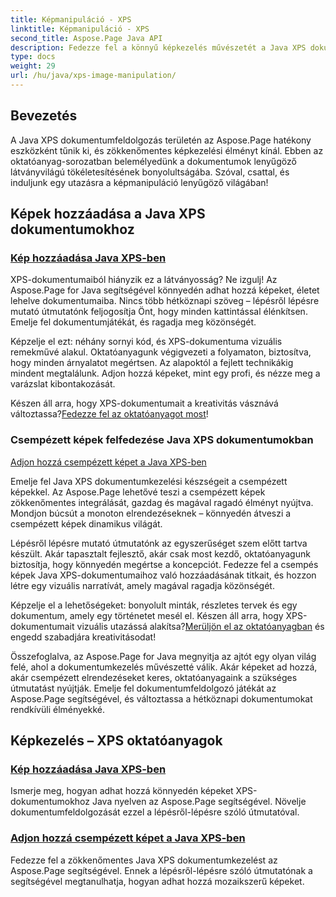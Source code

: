 ```yaml
---
title: Képmanipuláció - XPS
linktitle: Képmanipuláció - XPS
second_title: Aspose.Page Java API
description: Fedezze fel a könnyű képkezelés művészetét a Java XPS dokumentumokban az Aspose.Page segítségével. Tanuljon meg képeket zökkenőmentesen hozzáadni és mozaikozni a jobb dokumentumfeldolgozás érdekében.
type: docs
weight: 29
url: /hu/java/xps-image-manipulation/
---
```


## Bevezetés

A Java XPS dokumentumfeldolgozás területén az Aspose.Page hatékony eszközként tűnik ki, és zökkenőmentes képkezelési élményt kínál. Ebben az oktatóanyag-sorozatban belemélyedünk a dokumentumok lenyűgöző látványvilágú tökéletesítésének bonyolultságába. Szóval, csattal, és induljunk egy utazásra a képmanipuláció lenyűgöző világában!

## Képek hozzáadása a Java XPS dokumentumokhoz
### [Kép hozzáadása Java XPS-ben](./add-image/)

XPS-dokumentumaiból hiányzik ez a látványosság? Ne izgulj! Az Aspose.Page for Java segítségével könnyedén adhat hozzá képeket, életet lehelve dokumentumaiba. Nincs több hétköznapi szöveg – lépésről lépésre mutató útmutatónk feljogosítja Önt, hogy minden kattintással élénkítsen. Emelje fel dokumentumjátékát, és ragadja meg közönségét.

Képzelje el ezt: néhány sornyi kód, és XPS-dokumentuma vizuális remekművé alakul. Oktatóanyagunk végigvezeti a folyamaton, biztosítva, hogy minden árnyalatot megértsen. Az alapoktól a fejlett technikákig mindent megtalálunk. Adjon hozzá képeket, mint egy profi, és nézze meg a varázslat kibontakozását.

 Készen áll arra, hogy XPS-dokumentumait a kreativitás vásznává változtassa?[Fedezze fel az oktatóanyagot most](./add-image/)!

### Csempézett képek felfedezése Java XPS dokumentumokban
[Adjon hozzá csempézett képet a Java XPS-ben](./add-tiled-image/)

Emelje fel Java XPS dokumentumkezelési készségeit a csempézett képekkel. Az Aspose.Page lehetővé teszi a csempézett képek zökkenőmentes integrálását, gazdag és magával ragadó élményt nyújtva. Mondjon búcsút a monoton elrendezéseknek – könnyedén átveszi a csempézett képek dinamikus világát.

Lépésről lépésre mutató útmutatónk az egyszerűséget szem előtt tartva készült. Akár tapasztalt fejlesztő, akár csak most kezdő, oktatóanyagunk biztosítja, hogy könnyedén megértse a koncepciót. Fedezze fel a csempés képek Java XPS-dokumentumaihoz való hozzáadásának titkait, és hozzon létre egy vizuális narratívát, amely magával ragadja közönségét.

 Képzelje el a lehetőségeket: bonyolult minták, részletes tervek és egy dokumentum, amely egy történetet mesél el. Készen áll arra, hogy XPS-dokumentumait vizuális utazássá alakítsa?[Merüljön el az oktatóanyagban](./add-tiled-image/) és engedd szabadjára kreativitásodat!

Összefoglalva, az Aspose.Page for Java megnyitja az ajtót egy olyan világ felé, ahol a dokumentumkezelés művészetté válik. Akár képeket ad hozzá, akár csempézett elrendezéseket keres, oktatóanyagaink a szükséges útmutatást nyújtják. Emelje fel dokumentumfeldolgozó játékát az Aspose.Page segítségével, és változtassa a hétköznapi dokumentumokat rendkívüli élményekké.
## Képkezelés – XPS oktatóanyagok
### [Kép hozzáadása Java XPS-ben](./add-image/)
Ismerje meg, hogyan adhat hozzá könnyedén képeket XPS-dokumentumokhoz Java nyelven az Aspose.Page segítségével. Növelje dokumentumfeldolgozását ezzel a lépésről-lépésre szóló útmutatóval.
### [Adjon hozzá csempézett képet a Java XPS-ben](./add-tiled-image/)
Fedezze fel a zökkenőmentes Java XPS dokumentumkezelést az Aspose.Page segítségével. Ennek a lépésről-lépésre szóló útmutatónak a segítségével megtanulhatja, hogyan adhat hozzá mozaikszerű képeket.
